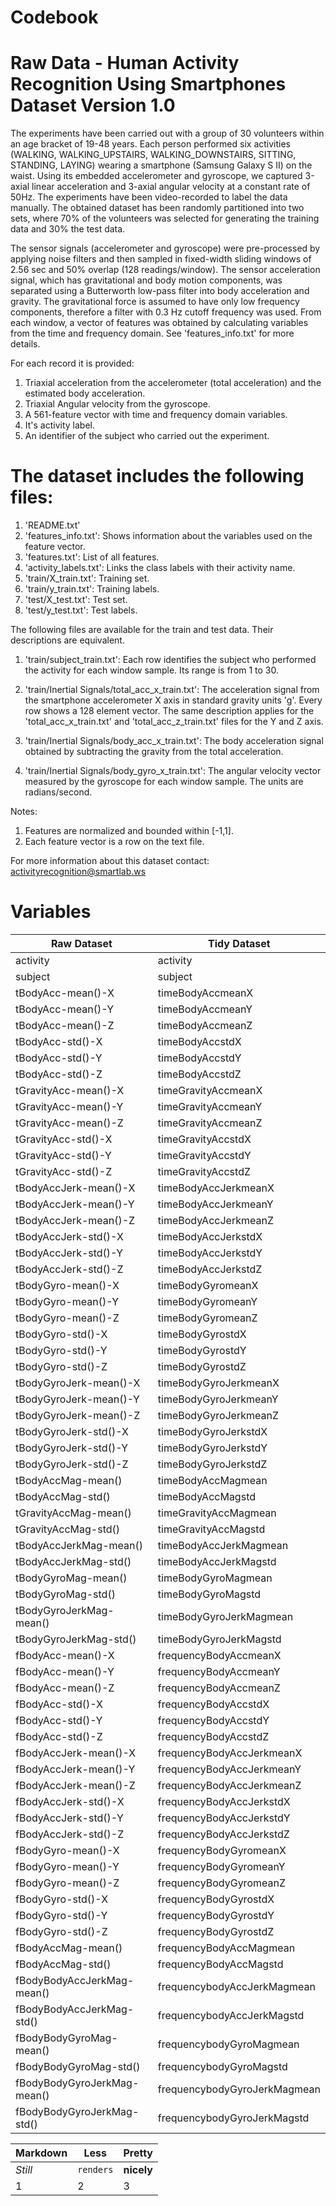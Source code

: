 Codebook
========

Raw Data - Human Activity Recognition Using Smartphones Dataset Version 1.0
===========================================================================

The experiments have been carried out with a group of 30 volunteers within an age bracket of 19-48 years. 
Each person performed six activities (WALKING, WALKING_UPSTAIRS, WALKING_DOWNSTAIRS, SITTING, STANDING, 
LAYING) wearing a smartphone (Samsung Galaxy S II) on the waist. Using its embedded accelerometer and 
gyroscope, we captured 3-axial linear acceleration and 3-axial angular velocity at a constant rate of 50Hz.
The experiments have been video-recorded to label the data manually. The obtained dataset has been randomly
partitioned into two sets, where 70% of the volunteers was selected for generating the training data and 
30% the test data. 

The sensor signals (accelerometer and gyroscope) were pre-processed by applying noise filters and then
sampled in fixed-width sliding windows of 2.56 sec and 50% overlap (128 readings/window). The sensor 
acceleration signal, which has gravitational and body motion components, was separated using a Butterworth 
low-pass filter into body acceleration and gravity. The gravitational force is assumed to have only low 
frequency components, therefore a filter with 0.3 Hz cutoff frequency was used. From each window, a vector 
of features was obtained by calculating variables from the time and frequency domain. See 
'features_info.txt' for more details. 

For each record it is provided:

1. Triaxial acceleration from the accelerometer (total acceleration) and the estimated body acceleration.
2. Triaxial Angular velocity from the gyroscope. 
3. A 561-feature vector with time and frequency domain variables. 
4. It's activity label. 
5. An identifier of the subject who carried out the experiment.

The dataset includes the following files:
=========================================

1. 'README.txt'
2. 'features_info.txt': Shows information about the variables used on the feature vector.
3. 'features.txt': List of all features.
4. 'activity_labels.txt': Links the class labels with their activity name.
5. 'train/X_train.txt': Training set.
6. 'train/y_train.txt': Training labels.
7. 'test/X_test.txt': Test set.
8. 'test/y_test.txt': Test labels.

The following files are available for the train and test data. Their descriptions are equivalent. 

1. 'train/subject_train.txt': Each row identifies the subject who performed the activity for each window 
   sample. Its range is from 1 to 30. 
2. 'train/Inertial Signals/total_acc_x_train.txt': The acceleration signal from the smartphone accelerometer
   X axis in standard gravity units 'g'. Every row shows a 128 element vector. The same description applies 
   for the 'total_acc_x_train.txt' and 'total_acc_z_train.txt' files for the Y and Z axis. 

3. 'train/Inertial Signals/body_acc_x_train.txt': The body acceleration signal obtained by subtracting the 
   gravity from the total acceleration. 

4. 'train/Inertial Signals/body_gyro_x_train.txt': The angular velocity vector measured by the gyroscope for 
   each window sample. The units are radians/second. 

Notes: 

1. Features are normalized and bounded within [-1,1].
2. Each feature vector is a row on the text file.

For more information about this dataset contact: activityrecognition@smartlab.ws

Variables
=========

Raw Dataset | Tidy Dataset 
--- | --- 
activity	|				activity
subject		|				subject
tBodyAcc-mean()-X	|		timeBodyAccmeanX
tBodyAcc-mean()-Y	|		timeBodyAccmeanY
tBodyAcc-mean()-Z	|		timeBodyAccmeanZ
tBodyAcc-std()-X	|		timeBodyAccstdX
tBodyAcc-std()-Y	|		timeBodyAccstdY
tBodyAcc-std()-Z	|		timeBodyAccstdZ
tGravityAcc-mean()-X	|	timeGravityAccmeanX
tGravityAcc-mean()-Y	|	timeGravityAccmeanY
tGravityAcc-mean()-Z	|	timeGravityAccmeanZ
tGravityAcc-std()-X		|	timeGravityAccstdX
tGravityAcc-std()-Y		|	timeGravityAccstdY
tGravityAcc-std()-Z		|	timeGravityAccstdZ
tBodyAccJerk-mean()-X	|	timeBodyAccJerkmeanX
tBodyAccJerk-mean()-Y	|	timeBodyAccJerkmeanY
tBodyAccJerk-mean()-Z	|	timeBodyAccJerkmeanZ
tBodyAccJerk-std()-X	|	timeBodyAccJerkstdX
tBodyAccJerk-std()-Y	|	timeBodyAccJerkstdY
tBodyAccJerk-std()-Z	|	timeBodyAccJerkstdZ
tBodyGyro-mean()-X		|	timeBodyGyromeanX
tBodyGyro-mean()-Y		|	timeBodyGyromeanY
tBodyGyro-mean()-Z		|	timeBodyGyromeanZ
tBodyGyro-std()-X		|	timeBodyGyrostdX
tBodyGyro-std()-Y		|	timeBodyGyrostdY
tBodyGyro-std()-Z		|	timeBodyGyrostdZ
tBodyGyroJerk-mean()-X	|	timeBodyGyroJerkmeanX
tBodyGyroJerk-mean()-Y	|	timeBodyGyroJerkmeanY
tBodyGyroJerk-mean()-Z	|	timeBodyGyroJerkmeanZ
tBodyGyroJerk-std()-X	|	timeBodyGyroJerkstdX
tBodyGyroJerk-std()-Y	|	timeBodyGyroJerkstdY
tBodyGyroJerk-std()-Z	|	timeBodyGyroJerkstdZ
tBodyAccMag-mean()		|	timeBodyAccMagmean
tBodyAccMag-std()		|	timeBodyAccMagstd
tGravityAccMag-mean()	|	timeGravityAccMagmean
tGravityAccMag-std()	|	timeGravityAccMagstd
tBodyAccJerkMag-mean()	|	timeBodyAccJerkMagmean
tBodyAccJerkMag-std()	|	timeBodyAccJerkMagstd
tBodyGyroMag-mean()		|	timeBodyGyroMagmean
tBodyGyroMag-std()		|	timeBodyGyroMagstd
tBodyGyroJerkMag-mean()	|	timeBodyGyroJerkMagmean
tBodyGyroJerkMag-std()	|	timeBodyGyroJerkMagstd
fBodyAcc-mean()-X		|	frequencyBodyAccmeanX
fBodyAcc-mean()-Y		|	frequencyBodyAccmeanY
fBodyAcc-mean()-Z		|	frequencyBodyAccmeanZ
fBodyAcc-std()-X		|	frequencyBodyAccstdX
fBodyAcc-std()-Y		|	frequencyBodyAccstdY
fBodyAcc-std()-Z		|	frequencyBodyAccstdZ
fBodyAccJerk-mean()-X	|	frequencyBodyAccJerkmeanX
fBodyAccJerk-mean()-Y	|	frequencyBodyAccJerkmeanY
fBodyAccJerk-mean()-Z	|	frequencyBodyAccJerkmeanZ
fBodyAccJerk-std()-X	|	frequencyBodyAccJerkstdX
fBodyAccJerk-std()-Y	|	frequencyBodyAccJerkstdY
fBodyAccJerk-std()-Z	|	frequencyBodyAccJerkstdZ
fBodyGyro-mean()-X		|	frequencyBodyGyromeanX
fBodyGyro-mean()-Y		|	frequencyBodyGyromeanY
fBodyGyro-mean()-Z		|	frequencyBodyGyromeanZ
fBodyGyro-std()-X		|	frequencyBodyGyrostdX
fBodyGyro-std()-Y		|	frequencyBodyGyrostdY
fBodyGyro-std()-Z		|	frequencyBodyGyrostdZ
fBodyAccMag-mean()		|	frequencyBodyAccMagmean
fBodyAccMag-std()		|	frequencyBodyAccMagstd
fBodyBodyAccJerkMag-mean()	| frequencybodyAccJerkMagmean
fBodyBodyAccJerkMag-std()	| frequencybodyAccJerkMagstd
fBodyBodyGyroMag-mean()		| frequencybodyGyroMagmean
fBodyBodyGyroMag-std()		| frequencybodyGyroMagstd
fBodyBodyGyroJerkMag-mean()	| frequencybodyGyroJerkMagmean
fBodyBodyGyroJerkMag-std()	| frequencybodyGyroJerkMagstd

Markdown | Less | Pretty
--- | --- | ---
*Still* | `renders` | **nicely**
1 | 2 | 3
